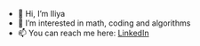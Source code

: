 - 👋 Hi, I’m Iliya
- 👀 I’m interested in math, coding and algorithms
- 📫 You can reach me here: <a target="_blank" rel="noopener" href="https://www.linkedin.com/in/iliya-mozhar/">LinkedIn</a>

<!---
iluha1204/iluha1204 is a ✨ special ✨ repository because its `README.md` (this file) appears on your GitHub profile.
You can click the Preview link to take a look at your changes.
--->
